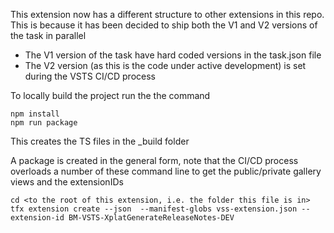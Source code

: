 This extension now has a different structure to other extensions in this repo. This is because it has been decided to ship both the V1 and V2 versions of the task in parallel

- The V1 version of the task have hard coded versions in the task.json file
- The V2 version (as this is the code under active development) is set during the VSTS CI/CD process

To locally build the project run the the command

```
npm install
npm run package
```

This creates the TS files in the \_build folder

A package is created in the general form, note that the CI/CD process overloads a number of these command line to get the public/private gallery views and the extensionIDs

```
cd <to the root of this extension, i.e. the folder this file is in>
tfx extension create --json  --manifest-globs vss-extension.json --extension-id BM-VSTS-XplatGenerateReleaseNotes-DEV
```
